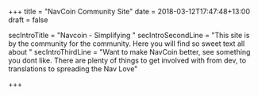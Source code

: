 +++
title = "NavCoin Community Site"
date = 2018-03-12T17:47:48+13:00
draft = false

secIntroTitle = "Navcoin - Simplifying "
secIntroSecondLine = "This site is by the community for the community. Here you will find so sweet text all about "
secIntroThirdLine = "Want to make NavCoin better, see something you dont like. There are plenty of things to get involved with from dev, to translations to spreading the Nav Love"

+++





